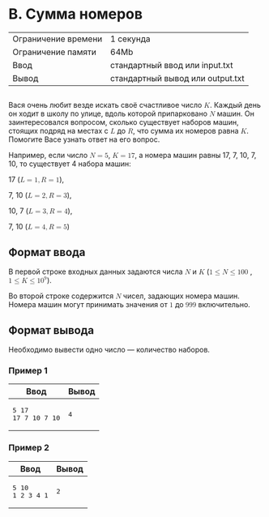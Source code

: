 <div class="problem-statement">
   <div class="header">
      <h1 class="title">B. Сумма номеров</h1>
      <table>
         <tr class="time-limit">
            <td class="property-title">Ограничение времени</td>
            <td>1&nbsp;секунда</td>
         </tr>
         <tr class="memory-limit">
            <td class="property-title">Ограничение памяти</td>
            <td>64Mb</td>
         </tr>
         <tr class="input-file">
            <td class="property-title">Ввод</td>
            <td colspan="1">стандартный ввод или input.txt</td>
         </tr>
         <tr class="output-file">
            <td class="property-title">Вывод</td>
            <td colspan="1">стандартный вывод или output.txt</td>
         </tr>
      </table>
   </div>
   <h2></h2>
   <div class="legend"> Вася очень любит везде искать своё счастливое число <!--l. 47--><math display="inline" style="text-indent: 0em;" xmlns="http://www.w3.org/1998/Math/MathML"><mi>K</mi></math>.
      Каждый день он ходит в школу по улице, вдоль которой припарковано <!--l. 47--><math display="inline" style="text-indent: 0em;"
      xmlns="http://www.w3.org/1998/Math/MathML"><mi>N</mi></math> машин. Он заинтересовался вопросом, сколько существует наборов
      машин, стоящих подряд на местах с <!--l. 47--><math display="inline" style="text-indent: 0em;" xmlns="http://www.w3.org/1998/Math/MathML"><mi>L</mi></math>
      до <!--l. 47--><math display="inline" style="text-indent: 0em;" xmlns="http://www.w3.org/1998/Math/MathML"><mi>R</mi></math>,
      что сумма их номеров равна <!--l. 47--><math display="inline" style="text-indent: 0em;" xmlns="http://www.w3.org/1998/Math/MathML"><mi>K</mi></math>.
      Помогите Васе узнать ответ на его вопрос. <!--l. 49-->
      <p style="text-indent: 0em;">Например, если число <!--l. 49--><math display="inline" style="text-indent: 0em;" xmlns="http://www.w3.org/1998/Math/MathML"><mi>N</mi>
      <mo>=</mo> <mn>5</mn></math>, <!--l. 49--><math display="inline" style="text-indent: 0em;" xmlns="http://www.w3.org/1998/Math/MathML"><mi>K</mi>
      <mo>=</mo> <mn>1</mn><mn>7</mn></math>, а номера машин равны 17, 7, 10, 7, 10, то существует 4 набора машин: <!--l. 51-->
      </p><p style="text-indent: 0em;">17 (<!--l. 51--><math display="inline" style="text-indent: 0em;" xmlns="http://www.w3.org/1998/Math/MathML"><mi>L</mi>
      <mo>=</mo> <mn>1</mn><mo>,</mo><mi>R</mi> <mo>=</mo> <mn>1</mn></math>), <!--l. 53-->
      </p><p style="text-indent: 0em;">7, 10 (<!--l. 53--><math display="inline" style="text-indent: 0em;" xmlns="http://www.w3.org/1998/Math/MathML"><mi>L</mi>
      <mo>=</mo> <mn>2</mn><mo>,</mo><mi>R</mi> <mo>=</mo> <mn>3</mn></math>), <!--l. 55-->
      </p><p style="text-indent: 0em;">10, 7 (<!--l. 55--><math display="inline" style="text-indent: 0em;" xmlns="http://www.w3.org/1998/Math/MathML"><mi>L</mi>
      <mo>=</mo> <mn>3</mn><mo>,</mo><mi>R</mi> <mo>=</mo> <mn>4</mn></math>), <!--l. 57-->
      </p><p style="text-indent: 0em;">7, 10 (<!--l. 57--><math display="inline" style="text-indent: 0em;" xmlns="http://www.w3.org/1998/Math/MathML"><mi>L</mi>
      <mo>=</mo> <mn>4</mn><mo>,</mo><mi>R</mi> <mo>=</mo> <mn>5</mn></math>) </p>
      <p></p>
      <p></p>
      <p></p>
      <p></p>
      
   </div>
   <h2>Формат ввода</h2>
   <div class="input-specification"> В первой строке входных данных задаются числа <!--l. 60--><math display="inline" style="text-indent: 0em;" xmlns="http://www.w3.org/1998/Math/MathML"><mi>N</mi></math>
      и <!--l. 60--><math display="inline" style="text-indent: 0em;" xmlns="http://www.w3.org/1998/Math/MathML"><mi>K</mi></math>
      (<!--l. 60--><math display="inline" style="text-indent: 0em;" xmlns="http://www.w3.org/1998/Math/MathML"><mn>1</mn> <mo>≤</mo>
      <mi>N</mi> <mo>≤</mo> <mn>1</mn><mn>0</mn><mn>0</mn><mspace width="0.3em"><mn>0</mn><mn>0</mn><mn>0</mn></mspace></math>,
      <!--l. 60--><math display="inline" style="text-indent: 0em;" xmlns="http://www.w3.org/1998/Math/MathML"><mn>1</mn> <mo>≤</mo>
      <mi>K</mi> <mo>≤</mo> <mn>1</mn><msup><mrow><mn>0</mn></mrow><mrow><mn>9</mn></mrow></msup></math>). <!--l. 62-->
      <p style="text-indent: 0em;">Во второй строке содержится <!--l. 62--><math display="inline" style="text-indent: 0em;" xmlns="http://www.w3.org/1998/Math/MathML"><mi>N</mi></math>
      чисел, задающих номера машин. Номера машин могут принимать значения от <!--l. 62--><math display="inline" style="text-indent:
      0em;" xmlns="http://www.w3.org/1998/Math/MathML"><mn>1</mn></math> до <!--l. 62--><math display="inline" style="text-indent:
      0em;" xmlns="http://www.w3.org/1998/Math/MathML"><mn>9</mn><mn>9</mn><mn>9</mn></math> включительно. </p>
      
   </div>
   <h2>Формат вывода</h2>
   <div class="output-specification"> Необходимо вывести одно число&nbsp;— количество наборов. </div>
   <h3>Пример 1</h3>
   <table class="sample-tests">
      <thead>
         <tr>
            <th>Ввод</th>
            <th>Вывод</th>
         </tr>
      </thead>
      <tbody>
         <tr>
            <td><pre>5 17
17 7 10 7 10
</pre></td>
            <td><pre>4
</pre></td>
         </tr>
      </tbody>
   </table>
   <h3>Пример 2</h3>
   <table class="sample-tests">
      <thead>
         <tr>
            <th>Ввод</th>
            <th>Вывод</th>
         </tr>
      </thead>
      <tbody>
         <tr>
            <td><pre>5 10
1 2 3 4 1
</pre></td>
            <td><pre>2
</pre></td>
         </tr>
      </tbody>
   </table>
</div></div>
